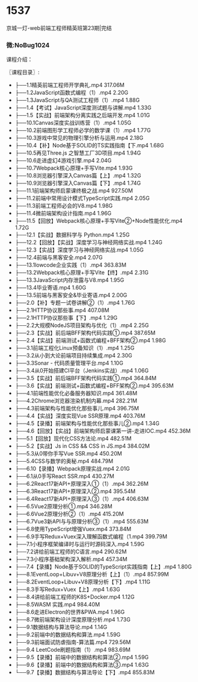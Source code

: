 # 1537
京城一灯-web前端工程师精英班第23期|完结
### 微:NoBug1024 


课程介绍：

〖课程目录〗:

- ├──1.1精英前端工程师开学典礼.mp4  317.06M
- ├──1.2JavaScript函数式编程（1）.mp4  2.20G
- ├──1.3JavaScript与QA测试工程师（1）.mp4  1.88G
- ├──1.4【考试】JavaScript深度测试题与讲解.mp4  1.33G
- ├──1.5【实战】前端架构分离实践之后端开发.mp4  1.01G
- ├──10.1Canvas深度实战训练营（1）.mp4  1.05G
- ├──10.2前端图形学工程师必学的数学课（1）.mp4  1.77G
- ├──10.3游戏中常见的物理引擎分析与运用.mp4  2.18G
- ├──10.4【补】Node基于SOLID的TS实践指南【下.mp4  1.68G
- ├──10.5再见Three.js 之智慧工厂3D项目.mp4  1.94G
- ├──10.6走进虚幻4游戏引擎.mp4  2.04G
- ├──10.7Webpack核心原理+手写Vite.mp4  1.93G
- ├──10.8浏览器引擎深入Canvas篇【上】.mp4  1.32G
- ├──10.9浏览器引擎深入Canvas篇【下】.mp4  1.74G
- ├──11.1前端架构师启蒙课终极之战.mp4  927.50M
- ├──11.2前端中常用设计模式TypeScript实践.mp4  2.05G
- ├──11.3前端工程师必会的V8.mp4  1.98G
- ├──11.4微前端架构设计指南.mp4  1.96G
- ├──11.5【回放】Webpack核心原理+手写Vite②+Node性能优化.mp4  1.72G
- ├──12.1【实战】数据科学与 Python.mp4  1.25G
- ├──12.2【回放】【实战】深度学习与神经网络实战.mp4  1.24G
- ├──12.3【实战】深度学习与神经网络实战.mp4  1.05G
- ├──12.4前端与黑客安全.mp4  2.07G
- ├──13.1lowcode企业实践（1）.mp4  363.83M
- ├──13.2Webpack核心原理+手写Vite【终】.mp4  2.31G
- ├──13.3JavaScript内存泄露与V8.mp4  1.95G
- ├──13.4毕业寄语.mp4  1.60G
- ├──13.5前端与黑客安全&毕业寄语.mp4  2.00G
- ├──2.0【补】专题一试卷讲解②（1）.mp4  1.76G
- ├──2.1HTTP协议那些事.mp4  407.08M
- ├──2.1HTTP协议那些事【下】.mp4  1.29G
- ├──2.2大规模NodeJS项目架构与优化（1）.mp4  2.25G
- ├──2.3【实战】前后端BFF架构代码实践①.mp4  387.65M
- ├──2.4【实战】前端测试+函数式编程+BFF架构②.mp4  1.98G
- ├──3.1前端工程化Linux预备知识（1）.mp4  1.25G
- ├──3.2从小到大论前端项目持续集成.mp4  2.30G
- ├──3.3Sonar - 代码质量管理平台.mp4  1.10G
- ├──3.4从0开始搭建CI平台（Jenkins实战）.mp4  1.06G
- ├──3.5【实战】前后端BFF架构代码实践①.mp4  364.84M
- ├──3.6【实战】前端测试+函数式编程+BFF架构②.mp4  395.63M
- ├──4.1前端性能优化必备服务器知识.mp4  361.48M
- ├──4.2Chrome浏览器渲染机制内幕.mp4  282.21M
- ├──4.3前端架构与性能优化那些事儿.mp4  396.75M
- ├──4.4【实战】深度实现Vue SSR原理.mp4  403.76M
- ├──4.5【录播】前端架构与性能优化那些事儿②.mp4  1.34G
- ├──4.6【回放】【实战】前端架构师启蒙课第一讲-走进IOC.mp4  452.36M
- ├──5.1【回放】现代化CSS方法论.mp4  482.51M
- ├──5.2【实战】Js in CSS && CSS in JS.mp4  384.02M
- ├──5.3从0带你手写Vue SSR.mp4  450.20M
- ├──5.4CSS与数学的奥秘.mp4  484.79M
- ├──6.10【录播】Webpack原理实战.mp4  2.01G
- ├──6.1从0手写React SSR.mp4  430.27M
- ├──6.2React17新API+原理深入①（1）.mp4  362.26M
- ├──6.3React17新API+原理深入②.mp4  395.54M
- ├──6.4React17新API+原理深入③（1）.mp4  406.63M
- ├──6.5Vue2原理分析①.mp4  346.28M
- ├──6.6Vue2原理分析②（1）.mp4  415.20M
- ├──6.7Vue3新API与与原理分析③（1）.mp4  555.63M
- ├──6.8使用TypeScript增强Vuex.mp4  373.84M
- ├──6.9手写Redux+Vuex深入理解函数式编程（1.mp4  399.79M
- ├──7.1小程序框架编译时与运行时源码深入.mp4  1.59G
- ├──7.2讲给前端工程师的C语言.mp4  290.62M
- ├──7.3小程序基础架构深入解析.mp4  457.34M
- ├──7.4【录播】Node基于SOLID的TypeScript实践指南【上】.mp4  1.80G
- ├──8.1EventLoop+Libuv+V8原理分析【上】（1）.mp4  857.99M
- ├──8.2EventLoop+Libuv+V8原理分析【下】.mp4  1.11G
- ├──8.3手写Redux+Vuex【上】.mp4  1.63G
- ├──8.4讲给前端工程师的K8S+Docker.mp4  1.12G
- ├──8.5WASM 实践.mp4  984.40M
- ├──8.6走进Electron的世界&PWA.mp4  1.96G
- ├──8.7微前端架构设计深度原理分析.mp4  1.73G
- ├──9.1数据结构与算法导论.mp4  1.14G
- ├──9.2前端中的数据结构和算法.mp4  1.59G
- ├──9.3前端面试防虐指南-算法篇.mp4  729.56M
- ├──9.4 LeetCode刷题指南（1）.mp4  983.69M
- ├──9.5【录播】前端中的数据结构和算法②.mp4  1.59G
- ├──9.6【录播】前端中的数据结构和算法③.mp4  1.63G
- └──9.7【录播】数据结构与算法导论【下】.mp4  855.83M

